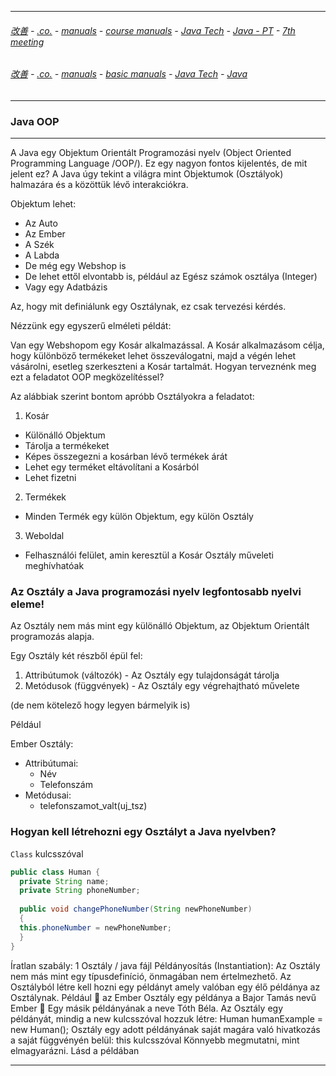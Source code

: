 
---

###### [改善](https://github.com/ttltrk/0C/blob/master/README.MD) - [.co.](https://github.com/ttltrk/PRG/blob/master/CODING.MD) - [manuals](https://github.com/ttltrk/PRG/blob/master/MAN.MD) - [course manuals](https://github.com/ttltrk/PRG/blob/master/COUR_MAN.MD) - [Java Tech](https://github.com/ttltrk/PRG/blob/master/JAVA/DOC/CM/JT.MD) - [Java - PT](https://github.com/ttltrk/PRG/blob/master/JAVA/DOC/BJM/TOMI/JJ.MD) - [7th meeting](https://github.com/ttltrk/PRG/blob/master/JAVA/DOC/BJM/TOMI/07/07.MD)

###### [改善](https://github.com/ttltrk/0C/blob/master/README.MD) - [.co.](https://github.com/ttltrk/PRG/blob/master/CODING.MD) - [manuals](https://github.com/ttltrk/PRG/blob/master/MAN.MD) - [basic manuals](https://github.com/ttltrk/PRG/blob/master/MANUALS.MD) - [Java Tech](https://github.com/ttltrk/PRG/blob/master/JAVA/DOC/JT/JT.MD) - [Java](https://github.com/ttltrk/PRG/blob/master/JAVA/DOC/OJM/OJM.MD)

---

### Java OOP

---

A Java egy Objektum Orientált Programozási nyelv (Object Oriented Programming Language /OOP/). 
Ez egy nagyon fontos kijelentés, de mit jelent ez?
A Java úgy tekint a világra mint Objektumok (Osztályok) halmazára és a közöttük lévő interakciókra.

Objektum lehet:
* Az Auto
* Az Ember
* A Szék
* A Labda
* De még egy Webshop is
* De lehet ettől elvontabb is, például az Egész számok osztálya (Integer)
* Vagy egy Adatbázis

Az, hogy mit definiálunk egy Osztálynak, ez csak tervezési kérdés.

Nézzünk egy egyszerű elméleti példát:

Van egy Webshopom egy Kosár alkalmazással. A Kosár alkalmazásom célja, hogy különböző termékeket lehet összeválogatni, majd a végén lehet vásárolni, esetleg szerkeszteni a Kosár tartalmát. Hogyan terveznénk meg ezt a feladatot OOP megközelítéssel?

Az alábbiak szerint bontom apróbb Osztályokra a feladatot:

1. Kosár
  * Különálló Objektum
  * Tárolja a termékeket
  * Képes összegezni a kosárban lévő termékek árát
  * Lehet egy terméket eltávolítani a Kosárból
  * Lehet fizetni
2. Termékek
  * Minden Termék egy külön Objektum, egy külön Osztály
3. Weboldal
  * Felhasználói felület, amin keresztül a Kosár Osztály műveleti meghívhatóak

### Az Osztály a Java programozási nyelv legfontosabb nyelvi eleme! 

Az Osztály nem más mint egy különálló Objektum, az Objektum Orientált programozás alapja.

Egy Osztály két részből épül fel:

1. Attribútumok (változók) - Az Osztály egy tulajdonságát tárolja
2. Metódusok (függvények) - Az Osztály egy végrehajtható művelete

(de nem kötelező hogy legyen bármelyik is)

Például

Ember Osztály:

- Attribútumai:
  * Név
  * Telefonszám
- Metódusai:
  * telefonszamot_valt(uj_tsz)

### Hogyan kell létrehozni egy Osztályt a Java nyelvben?

```Class``` kulcsszóval 

```java
public class Human { 
  private String name; 
  private String phoneNumber;
  
  public void changePhoneNumber(String newPhoneNumber)
  { 
  this.phoneNumber = newPhoneNumber;
  }
}
```
Íratlan szabály:
1 Osztály / java fájl
Példányosítás (Instantiation):
Az Osztály nem más mint egy típusdefiníció, önmagában nem értelmezhető. Az Osztályból létre kell hozni egy példányt amely valóban egy élő példánya az Osztálynak.
Például
 az Ember Osztály egy példánya a Bajor Tamás nevű Ember
 Egy másik példányának a neve Tóth Béla.
Az Osztály egy példányát, mindig a new kulcsszóval hozzuk létre:
Human humanExample = new Human();
Osztály egy adott példányának saját magára való hivatkozás a saját függvényén belül:
this kulcsszóval
Könnyebb megmutatni, mint elmagyarázni. Lásd a példában

---
